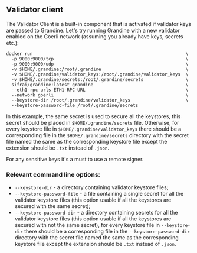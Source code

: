 ## Validator client

The Validator Client is a built-in component that is activated if validator keys are passed to Grandine. Let's try running Grandine with a new validator enabled on the Goerli network (assuming you already have keys, secrets etc.):

```
docker run                                                          \ 
  -p 9000:9000/tcp                                                  \
  -p 9000:9000/udp                                                  \
  -v $HOME/.grandine:/root/.grandine                                \
  -v $HOME/.grandine/validator_keys:/root/.grandine/validator_keys  \
  -v $HOME/.grandine/secrets:/root/.grandine/secrets                \
  sifrai/grandine:latest grandine                                   \
  --eth1-rpc-urls ETH1-RPC-URL                                      \
  --network goerli                                                  \
  --keystore-dir /root/.grandine/validator_keys                     \
  --keystore-password-file /root/.grandine/secrets
```

In this example, the same secret is used to secure all the keystores, this secret should be placed in `$HOME/.grandine/secrets` file. Otherwise, for every keystore file in `$HOME/.grandine/validator_keys` there should be a corresponding file in the `$HOME/.grandine/secrets` directory with the secret file named the same as the corresponding keystore file except the extension should be `.txt` instead of `.json`.

For any sensitive keys it's a must to use a remote signer.

### Relevant command line options:

* `--keystore-dir` - a directory containing validator keystore files; 
* `--keystore-password-file` - a file containing a single secret for all the validator keystore files (this option usable if all the keystores are secured with the same secret);
* `--keystore-password-dir` - a directory containing secrets for all the validator keystore files (this option usable if all the keystores are secured with not the same secret), for every keystore file in `--keystore-dir` there should be a corresponding file in the `--keystore-password-dir` directory with the secret file named the same as the corresponding keystore file except the extension should be `.txt` instead of `.json`.
